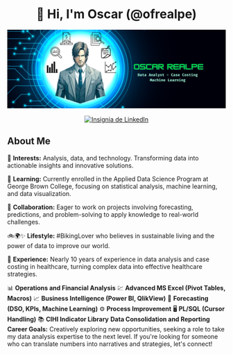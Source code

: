 <!DOCTYPE html>
<html lang="es">
<head>
    <meta charset="UTF-8">
    <meta name="viewport" content="width=device-width, initial-scale=1.0">
  
<h1 align="center">👋 Hi, I'm Oscar (@ofrealpe)</h1>

<!-- Insertar imagen -->
<img src="Banner Final - Copy.png" alt="Descripción de la imagen">
</body>
</html>

<p align="center">
    <!-- LinkedIn Badge -->
    <a href="https://www.linkedin.com/in/oscar-realpe-/" target="_blank" rel="noopener noreferrer">
        <img src="https://img.shields.io/badge/LinkedIn-Conectar-blue?style=flat-square&logo=linkedin" alt="Insignia de LinkedIn">
    </a>
</p>


## About Me

👀 **Interests:** Analysis, data, and technology. Transforming data into actionable insights and innovative solutions.

🌱 **Learning:** Currently enrolled in the Applied Data Science Program at George Brown College, focusing on statistical analysis, machine learning, and data visualization.

💞️ **Collaboration:** Eager to work on projects involving forecasting, predictions, and problem-solving to apply knowledge to real-world challenges.

🚲🌍✨ **Lifestyle:** #BikingLover who believes in sustainable living and the power of data to improve our world.

🏥 **Experience:** Nearly 10 years of experience in data analysis and case costing in healthcare, turning complex data into effective healthcare strategies.

📊 **Operations and Financial Analysis**
💹 **Advanced MS Excel (Pivot Tables, Macros)**
📈 **Business Intelligence (Power BI, QlikView)**
🔮 **Forecasting (DSO, KPIs, Machine Learning)**
⚙️ **Process Improvement**
🖥️ **PL/SQL (Cursor Handling)**
📚 **CIHI Indicator Library**
**Data Consolidation and Reporting**
**Career Goals:** Creatively exploring new opportunities, seeking a role to take my data analysis expertise to the next level. If you're looking for someone who can translate numbers into narratives and strategies, let's connect!


<!---
ofrealpe/ofrealpe is a ✨ special ✨ repository because its `README.md` (this file) appears on your GitHub profile.
You can click the Preview link to take a look at your changes.
--->
